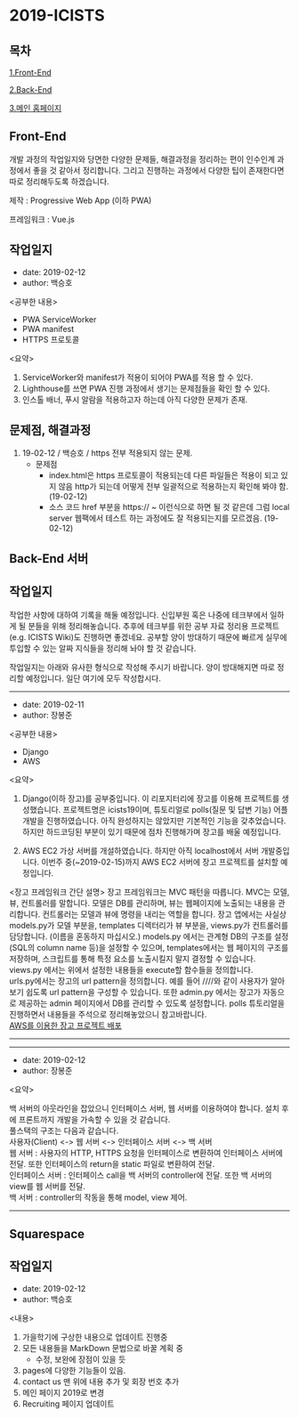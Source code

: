 # 2019-ICISTS

## 목차

[1.Front-End](#front-end)

[2.Back-End](#back-end-서버)

[3.메인 홈페이지](#squarespace)

## Front-End

개발 과정의 작업일지와 당면한 다양한 문제들, 해결과정을 정리하는 편이 인수인계 과정에서 좋을 것 같아서 정리합니다. 그리고 진행하는 과정에서 다양한 팁이 존재한다면 따로 정리해두도록 하겠습니다.

제작 : Progressive Web App (이하 PWA)

프레임워크 : Vue.js

## 작업일지

- date: 2019-02-12
- author: 백승호

<공부한 내용>

- PWA ServiceWorker
- PWA manifest
- HTTPS 프로토콜

<요약>

1. ServiceWorker와 manifest가 적용이 되어야 PWA를 적용 할 수 있다.
2. Lighthouse를 쓰면 PWA 진행 과정에서 생기는 문제점들을 확인 할 수 있다.
3. 인스톨 배너, 푸시 알람을 적용하고자 하는데 아직 다양한 문제가 존재.

## 문제점, 해결과정

1. 19-02-12 / 백승호 / https 전부 적용되지 않는 문제.
   - 문제점
     - index.html은 https 프로토콜이 적용되는데 다른 파일들은 적용이 되고 있지 않음
       http가 되는데 어떻게 전부 일괄적으로 적용하는지 확인해 봐야 함. (19-02-12)
     - 소스 코드 href 부분을 https:// ~ 이런식으로 하면 될 것 같은데 그럼 local server 웹팩에서
       테스트 하는 과정에도 잘 적용되는지를 모르겠음. (19-02-12)

## Back-End 서버

## 작업일지

작업한 사항에 대하여 기록을 해둘 예정입니다. 신입부원 혹은 나중에 테크부에서 일하게 될 분들을 위해 정리해놓습니다. 추후에 테크부를 위한 공부 자료 정리용 프로젝트(e.g. ICISTS Wiki)도 진행하면 좋겠네요. 공부할 양이 방대하기 때문에 빠르게 실무에 투입할 수 있는 알짜 지식들을 정리해 놔야 할 것 같습니다.

작업일지는 아래와 유사한 형식으로 작성해 주시기 바랍니다. 양이 방대해지면 따로 정리할 예정입니다. 일단 여기에 모두 작성합시다.

---
* date: 2019-02-11
* author: 장봉준

<공부한 내용>
* Django
* AWS

<요약>
1. Django(이하 장고)를 공부중입니다. 이 리포지터리에 장고를 이용해 프로젝트를 생성했습니다. 프로젝트명은 icists19이며, 튜토리얼로 polls(질문 및 답변 기능) 어플 개발을 진행하였습니다. 아직 완성하지는 않았지만 기본적인 기능을 갖추었습니다. 하지만 하드코딩된 부분이 있기 때문에 점차 진행해가며 장고를 배울 예정입니다.

2. AWS EC2 가상 서버를 개설하였습니다. 하지만 아직 localhost에서 서버 개발중입니다. 이번주 중(~2019-02-15)까지 AWS EC2 서버에 장고 프로젝트를 설치할 예정입니다.

<장고 프레임워크 간단 설명>
장고 프레임워크는 MVC 패턴을 따릅니다. MVC는 모델, 뷰, 컨트롤러를 말합니다. 모델은 DB를 관리하며, 뷰는 웹페이지에 노출되는 내용을 관리합니다. 컨트롤러는 모델과 뷰에 명령을 내리는 역할을 합니다. 장고 앱에서는 사실상 models.py가 모델 부분을, templates 디렉터리가 뷰 부분을, views.py가 컨트롤러를 담당합니다. (이름을 혼동하지 마십시오.) models.py 에서는 관계형 DB의 구조를 설정(SQL의 column name 등)을 설정할 수 있으며, templates에서는 웹 페이지의 구조를 저장하며, 스크립트를 통해 특정 요소를 노출시킬지 말지 결정할 수 있습니다. views.py 에서는 위에서 설정한 내용들을 execute할 함수들을 정의합니다.  
urls.py에서는 장고의 url pattern을 정의합니다. 예를 들어 <hostname>/<year>/<month>/<day>/<index>와 같이 사용자가 알아보기 쉽도록 url pattern을 구성할 수 있습니다. 또한 admin.py 에서는 장고가 자동으로 제공하는 admin 페이지에서 DB를 관리할 수 있도록 설정합니다. polls 튜토리얼을 진행하면서 내용들을 주석으로 정리해놓았으니 참고바랍니다.  
[AWS를 이용한 장고 프로젝트 배포](https://nachwon.github.io/django-deploy-1-aws/)

---

---
* date: 2019-02-12
* author: 장봉준

<요약>

백 서버의 아웃라인을 잡았으니 인터페이스 서버, 웹 서버를 이용하여야 합니다. 설치 후에 프론트까지 개발을 가속할 수 있을 것 같습니다.  
풀스택의 구조는 다음과 같습니다.  
사용자(Client) <-> 웹 서버 <-> 인터페이스 서버 <-> 백 서버  
웹 서버 : 사용자의 HTTP, HTTPS 요청을 인터페이스로 변환하여 인터페이스 서버에 전달. 또한 인터페이스의 return을 static 파일로 변환하여 전달.  
인터페이스 서버 : 인터페이스 call을 백 서버의 controller에 전달. 또한 백 서버의 view를 웹 서버를 전달.  
백 서버 : controller의 작동을 통해 model, view 제어.  

---

## Squarespace

## 작업일지

- date: 2019-02-12
- author: 백승호

<내용>

1. 가을학기에 구상한 내용으로 업데이트 진행중
2. 모든 내용들을 MarkDown 문법으로 바꿀 계획 중
   - 수정, 보완에 장점이 있을 듯
3. pages에 다양한 기능들이 있음.
4. contact us 맨 위에 내용 추가 및 회장 번호 추가
5. 메인 페이지 2019로 변경
6. Recruiting 페이지 업데이트
